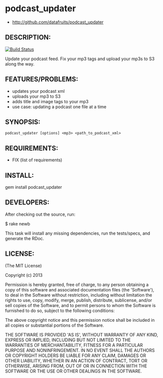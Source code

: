 # podcast_updater

* http://github.com/datafruits/podcast_updater

## DESCRIPTION:

[![Build Status](https://secure.travis-ci.org/datafruits/podcast_updater.png?branch=master)](http://travis-ci.org/datafruits/podcast_updater)

Update your podcast feed.
Fix your mp3 tags and upload your mp3s to S3 along the way.

## FEATURES/PROBLEMS:

* updates your podcast xml
* uploads your mp3 to S3
* adds title and image tags to your mp3
* use case: updating a podcast one file at a time

## SYNOPSIS:

`podcast_updater [options] <mp3> <path_to_podcast_xml>`

## REQUIREMENTS:

* FIX (list of requirements)

## INSTALL:

gem install podcast_updater

## DEVELOPERS:

After checking out the source, run:

  $ rake newb

This task will install any missing dependencies, run the tests/specs,
and generate the RDoc.

## LICENSE:

(The MIT License)

Copyright (c) 2013

Permission is hereby granted, free of charge, to any person obtaining
a copy of this software and associated documentation files (the
'Software'), to deal in the Software without restriction, including
without limitation the rights to use, copy, modify, merge, publish,
distribute, sublicense, and/or sell copies of the Software, and to
permit persons to whom the Software is furnished to do so, subject to
the following conditions:

The above copyright notice and this permission notice shall be
included in all copies or substantial portions of the Software.

THE SOFTWARE IS PROVIDED 'AS IS', WITHOUT WARRANTY OF ANY KIND,
EXPRESS OR IMPLIED, INCLUDING BUT NOT LIMITED TO THE WARRANTIES OF
MERCHANTABILITY, FITNESS FOR A PARTICULAR PURPOSE AND NONINFRINGEMENT.
IN NO EVENT SHALL THE AUTHORS OR COPYRIGHT HOLDERS BE LIABLE FOR ANY
CLAIM, DAMAGES OR OTHER LIABILITY, WHETHER IN AN ACTION OF CONTRACT,
TORT OR OTHERWISE, ARISING FROM, OUT OF OR IN CONNECTION WITH THE
SOFTWARE OR THE USE OR OTHER DEALINGS IN THE SOFTWARE.
